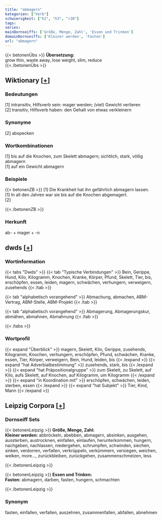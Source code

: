```yaml
---
title: "abmagern"
kategorien: ["Verb"]
schwierigkeit: ["k2", "h3", "r20"]
tags:
series:
mainDornseiffs: ['Größe, Menge, Zahl', 'Essen und Trinken']
domainDornseiffs: ['Kleiner werden', 'Fasten']
url: "abmagern"
---
```


{{< betonenÜbs >}}
**Übersetzung:**  
grow thin, waste away, lose weight, slim, reduce  
{{< /betonenÜbs >}}

## Wiktionary [[+](https://de.wiktionary.org/wiki/abmagern)]

### Bedeutungen
[1] intransitiv, Hilfsverb sein: mager werden; (viel) Gewicht verlieren  
[2] transitiv, Hilfsverb haben: den Gehalt von etwas verkleinern  

### Synonyme
[2] abspecken  

### Wortkombinationen
[1] bis auf die Knochen, zum Skelett abmagern; sichtlich, stark, völlig abmagern  
[1] auf ein Gewicht abmagern  

### Beispiele
{{< betonenZB >}}
[1] Die Krankheit hat ihn gefährlich abmagern lassen.  
[1] In all den Jahren war sie bis auf die Knochen abgemagert.  
[2]  

{{< /betonenZB >}}
### Herkunft
ab- + mager + -n  



## dwds [[+](https://www.dwds.de/wb/abmagern)]

### Wortinformation
{{< tabs "Dwds" >}}
{{< tab "Typische Verbindungen" >}}
Bein, Gerippe, Hund, Kilo, Kilogramm, Knochen, Kranke, Körper, Pfund, Skelett, Tier, bis, erschöpfen, essen, leiden, magern, schwächen, verhungern, verweigern, zusehends
{{< /tab >}}

{{< tab "alphabetisch vorangehend" >}}
Abmachung, abmachen, ABM-Vertrag, ABM-Stelle, ABM-Projekt
{{< /tab >}}

{{< tab "alphabetisch vorangehend" >}}
Abmagerung, Abmagerungskur, abmähen, abmahnen, Abmahnung
{{< /tab >}}

{{< /tabs >}}

### Wortprofil
{{< expand "Überblick" >}} magern, Skelett, Kilo, Gerippe, zusehends, Kilogramm, Knochen, verhungern, erschöpfen, Pfund, schwächen, Kranke, essen, Tier, Körper, verweigern, Bein, Hund, leiden, bis {{< /expand >}}
{{< expand "hat Adverbialbestimmung" >}} zusehends, stark, bis {{< /expand >}}
{{< expand "hat Präpositionalgruppe" >}} zum Skelett, zu Skelett, auf Kilo, aufs Skelett, auf Knochen, auf Kilogramm, um Kilogramm {{< /expand >}}
{{< expand "in Koordination mit" >}} erschöpfen, schwächen, leiden, sterben, essen {{< /expand >}}
{{< expand "hat Subjekt" >}} Tier, Kind, Mann {{< /expand >}}

## Leipzig Corpora [[+](https://corpora.uni-leipzig.de/en/res?word=abmagern&corpusId=deu_newscrawl-public_2018)]

### Dornseiff Sets
{{< betonenLeipzig >}}
**Größe, Menge, Zahl:**  
**Kleiner werden:** abbröckeln, abebben, abmagern, absinken, ausgehen, aussterben, austrocknen, einfallen, einlaufen, herunterkommen, hungern, nachgeben, nachlassen, niedergehen, schrumpfen, schwinden, siechen, sinken, verdorren, verfallen, verkrüppeln, verkümmern, versiegen, weichen, welken, more..., zurückbleiben, zurückgehen, zusammenschmelzen, less  

{{< /betonenLeipzig >}}


{{< betonenLeipzig >}}
**Essen und Trinken:**  
**Fasten:** abmagern, darben, fasten, hungern, schmachten  

{{< /betonenLeipzig >}}

### Synonym
fasten, einfallen, verfallen, auszehren, zusammenfallen, abfallen, abnehmen


